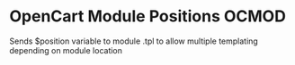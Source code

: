 # OpenCart Module Positions OCMOD
Sends $position variable to module .tpl to allow multiple templating depending on module location
